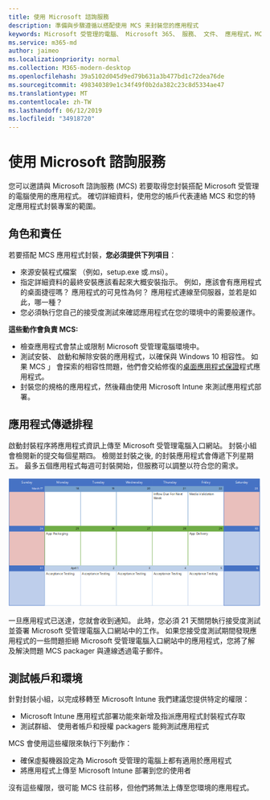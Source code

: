 ```yaml
---
title: 使用 Microsoft 諮詢服務
description: 準備與步驟遵循以搭配使用 MCS 来封裝您的應用程式
keywords: Microsoft 受管理的電腦、 Microsoft 365、 服務、 文件、 應用程式，MCS，封裝
ms.service: m365-md
author: jaimeo
ms.localizationpriority: normal
ms.collection: M365-modern-desktop
ms.openlocfilehash: 39a5102d045d9ed79b631a3b477bd1c72dea76de
ms.sourcegitcommit: 498340389e1c34f49f0b2da382c23c8d5334ae47
ms.translationtype: MT
ms.contentlocale: zh-TW
ms.lasthandoff: 06/12/2019
ms.locfileid: "34918720"
---
```

# <a name="working-with-microsoft-consulting-services"></a>使用 Microsoft 諮詢服務

您可以邀請與 Microsoft 諮詢服務 (MCS) 若要取得您封裝搭配 Microsoft 受管理的電腦使用的應用程式。 確切詳細資料，使用您的帳戶代表連絡 MCS 和您的特定應用程式封裝專案的範圍。

## <a name="roles-and-responsibilities"></a>角色和責任

若要搭配 MCS 應用程式封裝，**您必須提供下列項目**：

- 來源安裝程式檔案 （例如，setup.exe 或.msi）。
- 指定詳細資料的最終安裝應該看起來大概安裝指示。 例如，應該會有應用程式的桌面捷徑嗎？ 應用程式的可見性為何？ 應用程式連線至伺服器，並若是如此，哪一種？ <!--For details, see the [application packaging request template](https://github.com/MicrosoftDocs/microsoft-365-docs/raw/public/microsoft-365/managed-desktop/get-ready/downloads/app-packaging-template.docx). -->
- 您必須執行您自己的接受度測試來確認應用程式在您的環境中的需要般運作。

**這些動作會負責 MCS:**

- 檢查應用程式會禁止或限制 Microsoft 受管理電腦環境中。
- 測試安裝、 啟動和解除安裝的應用程式，以確保與 Windows 10 相容性。 如果 MCS 」 會探索的相容性問題，他們會交給修復的[桌面應用程式保證](https://docs.microsoft.com/fasttrack/win-10-desktop-app-assure)程式應用程式。
- 封裝您的規格的應用程式，然後藉由使用 Microsoft Intune 來測試應用程式部署。

## <a name="app-delivery-schedule"></a>應用程式傳遞排程

啟動封裝程序將應用程式資訊上傳至 Microsoft 受管理電腦入口網站。 封裝小組會檢閱新的提交每個星期四。 檢閱並封裝之後, 的封裝應用程式會傳遞下列星期五。 最多五個應用程式每週可封裝開始，但服務可以調整以符合您的需求。

![顯示應用程式檢閱、 封裝，並傳遞日期的行事曆](images/MCS-cal.png)

一旦應用程式已送達，您就會收到通知。 此時，您必須 21 天關閉執行接受度測試並簽署 Microsoft 受管理電腦入口網站中的工作。 如果您接受度測試期間發現應用程式的一些問題拒絕 Microsoft 受管理電腦入口網站中的應用程式，您將了解及解決問題 MCS packager 與連線透過電子郵件。

## <a name="testing-accounts-and-environment"></a>測試帳戶和環境

針對封裝小組，以完成移轉至 Microsoft Intune 我們建議您提供特定的權限：
 
-   Microsoft Intune 應用程式部署功能來新增及指派應用程式封裝程式存取 
-   測試群組、 使用者帳戶和授權 packagers 能夠測試應用程式

MCS 會使用這些權限來執行下列動作：
 
-   確保虛擬機器設定為 Microsoft 受管理的電腦上都有適用於應用程式
-   將應用程式上傳至 Microsoft Intune 部署到您的使用者

沒有這些權限，很可能 MCS 往前移，但他們將無法上傳至您環境的應用程式。


